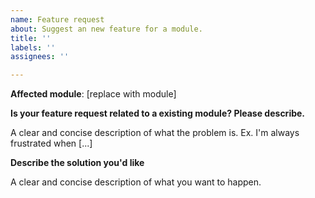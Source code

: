 ```yaml
---
name: Feature request
about: Suggest an new feature for a module.
title: ''
labels: ''
assignees: ''

---
```


**Affected module**: [replace with module]

**Is your feature request related to a existing module? Please describe.**

A clear and concise description of what the problem is. Ex. I'm always frustrated when [...]

**Describe the solution you'd like**

A clear and concise description of what you want to happen.
